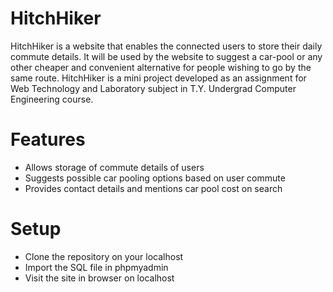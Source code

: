 # HitchHiker
HitchHiker is a website that enables the connected users to store their daily commute details.
It will be used by the website to suggest a car-pool or any other cheaper and convenient alternative for people wishing to go by the same route.
HitchHiker is a mini project developed as an assignment for Web Technology and Laboratory subject in T.Y. Undergrad Computer Engineering course.
# Features
- Allows storage of commute details of users
- Suggests possible car pooling options based on user commute
- Provides contact details and mentions car pool cost on search
# Setup
- Clone the repository on your localhost
- Import the SQL file in phpmyadmin
- Visit the site in browser on localhost
